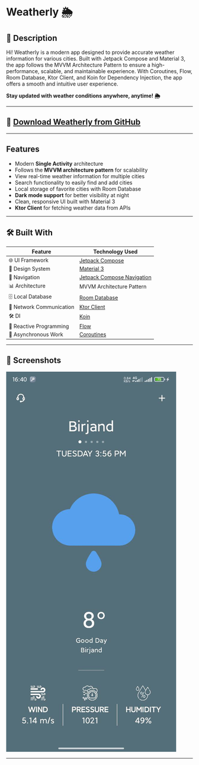 # Weatherly 🌦️

## 📜 Description  
Hi! Weatherly is a modern app designed to provide accurate weather information for various cities. Built with Jetpack Compose and Material 3, the app follows the MVVM Architecture Pattern to ensure a high-performance, scalable, and maintainable experience. With Coroutines, Flow, Room Database, Ktor Client, and Koin for Dependency Injection, the app offers a smooth and intuitive user experience.  

**Stay updated with weather conditions anywhere, anytime! 🌦️**  

---

## 🚀 [Download Weatherly from GitHub](#)  


---

## Features  
- Modern **Single Activity** architecture  
- Follows the **MVVM architecture pattern** for scalability  
- View real-time weather information for multiple cities  
- Search functionality to easily find and add cities  
- Local storage of favorite cities with Room Database  
- **Dark mode support** for better visibility at night  
- Clean, responsive UI built with Material 3  
- **Ktor Client** for fetching weather data from APIs  

---

## 🛠 Built With  

| Feature                   | Technology Used                                                                 |
|---------------------------|--------------------------------------------------------------------------------|
| 🌐 UI Framework            | [Jetpack Compose](https://developer.android.com/jetpack/compose)               |
| 🎨 Design System           | [Material 3](https://m3.material.io/)                                          |
| 🧭 Navigation              | [Jetpack Compose Navigation](https://developer.android.com/jetpack/compose/navigation) |
| 📊 Architecture            | MVVM Architecture Pattern                                                     |
| 🗄️ Local Database          | [Room Database](https://developer.android.com/jetpack/androidx/releases/room) |
| 🔗 Network Communication   | [Ktor Client](https://ktor.io/docs/getting-started-ktor-client.html)           |
| 🛠️ DI                      | [Koin](https://insert-koin.io/)                                               |
| 🌊 Reactive Programming    | [Flow](https://kotlinlang.org/docs/flow.html)                                  |
| 🔧 Asynchronous Work       | [Coroutines](https://kotlinlang.org/docs/coroutines-overview.html)             |

---

## :iphone: Screenshots  

![App Screenshot](https://raw.githubusercontent.com/ihoseinam/WeatherApplication/refs/heads/master/photo_2025-01-14_16-44-34.jpg)  

---  

